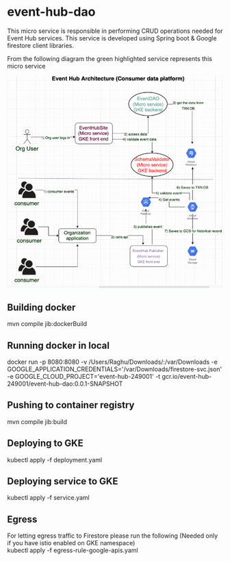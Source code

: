 # event-hub-dao
This micro service is responsible in performing CRUD operations needed for Event Hub services. This service is developed using Spring boot & Google firestore client libraries. 

From the following diagram the green highlighted service represents this micro service

![alt text](Architecture.png)

## Building docker
mvn compile jib:dockerBuild

## Running docker in local
docker run -p 8080:8080 -v /Users/Raghu/Downloads/:/var/Downloads -e GOOGLE_APPLICATION_CREDENTIALS='/var/Downloads/firestore-svc.json' -e GOOGLE_CLOUD_PROJECT='event-hub-249001' -t gcr.io/event-hub-249001/event-hub-dao:0.0.1-SNAPSHOT

## Pushing to container registry
mvn compile jib:build

## Deploying to GKE
kubectl apply -f deployment.yaml

## Deploying service to GKE
kubectl apply -f service.yaml

## Egress
For letting egress traffic to Firestore please run the following (Needed only if you have istio enabled on GKE namespace) <br/>
kubectl apply -f egress-rule-google-apis.yaml

